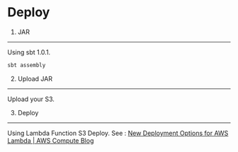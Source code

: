 Deploy
===

1. JAR
---

Using sbt 1.0.1.

```bash
sbt assembly
```

2. Upload JAR
---

Upload your S3.


3. Deploy
---

Using Lambda Function S3 Deploy. See : [New Deployment Options for AWS Lambda \| AWS Compute Blog](https://aws.amazon.com/jp/blogs/compute/new-deployment-options-for-aws-lambda/)
